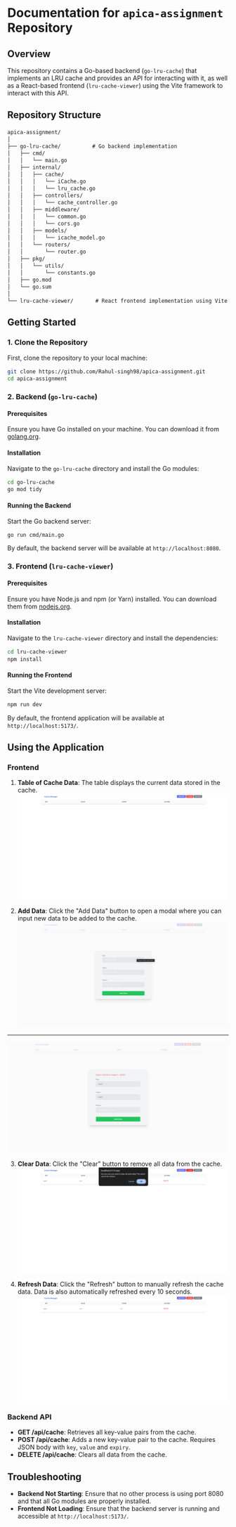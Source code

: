 # Documentation for `apica-assignment` Repository

## Overview

This repository contains a Go-based backend (`go-lru-cache`) that implements an LRU cache and provides an API for interacting with it, as well as a React-based frontend (`lru-cache-viewer`) using the Vite framework to interact with this API.

## Repository Structure

```
apica-assignment/
│
├── go-lru-cache/          # Go backend implementation
│   ├── cmd/
│   │   └── main.go
│   ├── internal/
│   │   ├── cache/
│   │   │   └── iCache.go
│   │   │   └── lru_cache.go
│   │   ├── controllers/
│   │   │   └── cache_controller.go
│   │   ├── middleware/
│   │   │   └── common.go
│   │   │   └── cors.go
│   │   ├── models/
│   │   │   └── icache_model.go
│   │   └── routers/
│   │       └── router.go
│   ├── pkg/
│   │   └── utils/
│   │       └── constants.go
│   ├── go.mod
│   └── go.sum
│
└── lru-cache-viewer/       # React frontend implementation using Vite
```

## Getting Started

### 1. Clone the Repository

First, clone the repository to your local machine:

```bash
git clone https://github.com/Rahul-singh98/apica-assignment.git
cd apica-assignment
```

### 2. Backend (`go-lru-cache`)

#### Prerequisites

Ensure you have Go installed on your machine. You can download it from [golang.org](https://golang.org/dl/).

#### Installation

Navigate to the `go-lru-cache` directory and install the Go modules:

```bash
cd go-lru-cache
go mod tidy
```

#### Running the Backend

Start the Go backend server:

```bash
go run cmd/main.go
```

By default, the backend server will be available at `http://localhost:8080`.

### 3. Frontend (`lru-cache-viewer`)

#### Prerequisites

Ensure you have Node.js and npm (or Yarn) installed. You can download them from [nodejs.org](https://nodejs.org/).

#### Installation

Navigate to the `lru-cache-viewer` directory and install the dependencies:

```bash
cd lru-cache-viewer
npm install
```

#### Running the Frontend

Start the Vite development server:

```bash
npm run dev
```

By default, the frontend application will be available at `http://localhost:5173/`.

## Using the Application

### Frontend

1. **Table of Cache Data**: The table displays the current data stored in the cache.
   ![Dashboard](readme_resources/images/dashboard.png)

2. **Add Data**: Click the "Add Data" button to open a modal where you can input new data to be added to the cache.
   ![Add Data](readme_resources/images/add_data_form.png)

---

![Add Data Error](readme_resources/images/add_data_error.png)

3. **Clear Data**: Click the "Clear" button to remove all data from the cache.
   ![Clear All Data](readme_resources/images/clear_data.png)

4. **Refresh Data**: Click the "Refresh" button to manually refresh the cache data. Data is also automatically refreshed every 10 seconds.
   ![Refreshed Data](readme_resources/images/added_data.png)

### Backend API

- **GET /api/cache**: Retrieves all key-value pairs from the cache.
- **POST /api/cache**: Adds a new key-value pair to the cache. Requires JSON body with `key`, `value` and `expiry`.
- **DELETE /api/cache**: Clears all data from the cache.

## Troubleshooting

- **Backend Not Starting**: Ensure that no other process is using port 8080 and that all Go modules are properly installed.
- **Frontend Not Loading**: Ensure that the backend server is running and accessible at `http://localhost:5173/`.
